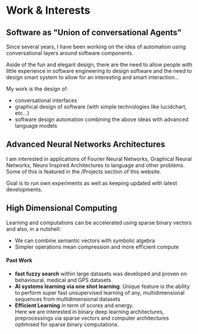 # Work & Interests

## Software as "Union of conversational Agents"

Since several years, I have been working on the idea of automation using 
conversational layers around software components. 

Aside of the fun and elegant design, there are the need to allow 
people with little experience in software engineering to design software
and the need to design smart system to allow for an interesting and smart interaction...

My work is the design of:
* conversational interfaces
* graphical design of software (with simple technologies like lucidchart, etc...)
* software design automation combining the above ideas with advanced language models

## Advanced Neural Networks Architectures

I am interested in applications of Fourier Neural Networks, Graphical Neural Networks, Neuro Inspired Architectures to language and other problems. Some of this is featured in  the /Projects section of this website.

Goal is to run own experiments as well as keeping updated with latest developments.


## High Dimensional Computing

Learning and computations can be accelerated using sparse binary vectors and also, in a nutshell:
- We can combine semantic vectors with symbolic algebra 
- Simpler operations mean compression and more efficient compute

#### Past Work
- **fast fuzzy search** within large datasets was developed and proven on behavioural, medical and GPS datasets
- **AI systems learning via one shot learning**. Unique feature is the ability to perform super fast unsupervised learning of any, multidimensional sequences from multidimensional datasets 
- **Efficient Learning** in term of scores and energy.  
Here we are interested in binary deep learning architectures, preprocessings via sparse vectors and computer architectures optimised for sparse binary computations.


